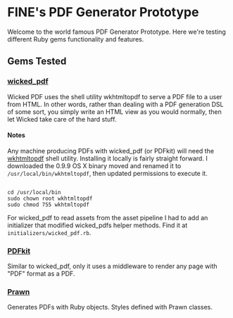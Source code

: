 # FINE's PDF Generator Prototype

Welcome to the world famous PDF Generator Prototype. Here we're testing different Ruby gems functionality and features.

## Gems Tested

### [wicked_pdf](https://github.com/mileszs/wicked_pdf)

Wicked PDF uses the shell utility wkhtmltopdf to serve a PDF file to a user from HTML. In other words, rather than dealing with a PDF generation DSL of some sort, you simply write an HTML view as you would normally, then let Wicked take care of the hard stuff.

#### Notes

Any machine producing PDFs with wicked_pdf (or PDFkit) will need the [wkhtmltopdf](http://code.google.com/p/wkhtmltopdf/) shell utility. Installing it locally is fairly straight forward. I downloaded the 0.9.9 OS X binary moved and renamed it to `/usr/local/bin/wkhtmltopdf`, then updated permissions to execute it.

~~~

cd /usr/local/bin
sudo chown root wkhtmltopdf
sudo chmod 755 wkhtmltopdf

~~~
  
For wicked_pdf to read assets from the asset pipeline I had to add an initializer that modified wicked\_pdfs helper methods. Find it at `initializers/wicked_pdf.rb`.


### [PDFkit](https://github.com/pdfkit/PDFKit)

Similar to wicked_pdf, only it uses a middleware to render any page with "PDF" format as a PDF.

### [Prawn](http://prawn.majesticseacreature.com/)

Generates PDFs with Ruby objects. Styles defined with Prawn classes.
